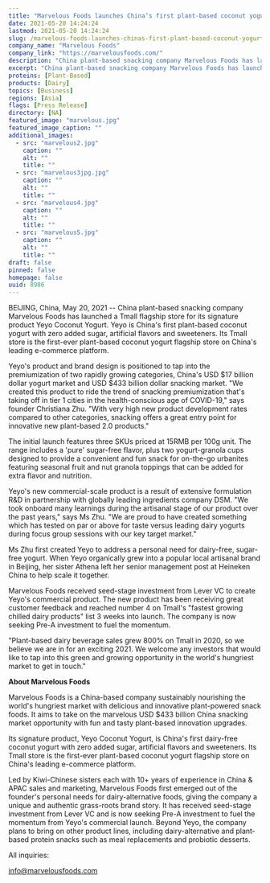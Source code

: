 ```yaml
---
title: "Marvelous Foods launches China’s first plant-based coconut yogurt store on Tmall"
date: 2021-05-20 14:24:24
lastmod: 2021-05-20 14:24:24
slug: /marvelous-foods-launches-chinas-first-plant-based-coconut-yogurt-store-tmall
company_name: "Marvelous Foods"
company_link: "https://marvelousfoods.com/"
description: "China plant-based snacking company Marvelous Foods has launched a Tmall flagship store for its signature product Yeyo Coconut Yogurt."
excerpt: "China plant-based snacking company Marvelous Foods has launched a Tmall flagship store for its signature product Yeyo Coconut Yogurt."
proteins: [Plant-Based]
products: [Dairy]
topics: [Business]
regions: [Asia]
flags: [Press Release]
directory: [NA]
featured_image: "marvelous.jpg"
featured_image_caption: ""
additional_images:
  - src: "marvelous2.jpg"
    caption: ""
    alt: ""
    title: ""
  - src: "marvelous3jpg.jpg"
    caption: ""
    alt: ""
    title: ""
  - src: "marvelous4.jpg"
    caption: ""
    alt: ""
    title: ""
  - src: "marvelous5.jpg"
    caption: ""
    alt: ""
    title: ""
draft: false
pinned: false
homepage: false
uuid: 8986
---
```

BEIJING, China, May 20, 2021 \-- China plant-based snacking company
Marvelous Foods has launched a Tmall flagship store for its signature
product Yeyo Coconut Yogurt. Yeyo is China's first plant-based coconut
yogurt with zero added sugar, artificial flavors and sweeteners. Its
Tmall store is the first-ever plant-based coconut yogurt flagship store
on China's leading e-commerce platform.

Yeyo's product and brand design is positioned to tap into the
premiumization of two rapidly growing categories, China's USD \$17
billion dollar yogurt market and USD \$433 billion dollar snacking
market. "We created this product to ride the trend of snacking
premiumization that's taking off in tier 1 cities in the
health-conscious age of COVID-19," says founder Christiana Zhu. "With
very high new product development rates compared to other categories,
snacking offers a great entry point for innovative new plant-based 2.0
products."

The initial launch features three SKUs priced at 15RMB per 100g unit.
The range includes a 'pure' sugar-free flavor, plus two yogurt-granola
cups designed to provide a convenient and fun snack for on-the-go
urbanites featuring seasonal fruit and nut granola toppings that can be
added for extra flavor and nutrition.

Yeyo's new commercial-scale product is a result of extensive formulation
R&D in partnership with globally leading ingredients company DSM. "We
took onboard many learnings during the artisanal stage of our product
over the past years," says Ms Zhu. "We are proud to have created
something which has tested on par or above for taste versus leading
dairy yogurts during focus group sessions with our key target market."

Ms Zhu first created Yeyo to address a personal need for dairy-free,
sugar-free yogurt. When Yeyo organically grew into a popular local
artisanal brand in Beijing, her sister Athena left her senior management
post at Heineken China to help scale it together.  

Marvelous Foods received seed-stage investment from Lever VC to create
Yeyo's commercial product. The new product has been receiving great
customer feedback and reached number 4 on Tmall's "fastest growing
chilled dairy products" list 3 weeks into launch. The company is now
seeking Pre-A investment to fuel the momentum.

"Plant-based dairy beverage sales grew 800% on Tmall in 2020, so we
believe we are in for an exciting 2021. We welcome any investors that
would like to tap into this green and growing opportunity in the world's
hungriest market to get in touch."

**About Marvelous Foods**

Marvelous Foods is a China-based company sustainably nourishing the
world\'s hungriest market with delicious and innovative plant-powered
snack foods. It aims to take on the marvelous USD \$433 billion China
snacking market opportunity with fun and tasty plant-based innovation
upgrades.

Its signature product, Yeyo Coconut Yogurt, is China's first dairy-free
coconut yogurt with zero added sugar, artificial flavors and sweeteners.
Its Tmall store is the first-ever plant-based coconut yogurt flagship
store on China's leading e-commerce platform.

Led by Kiwi-Chinese sisters each with 10+ years of experience in China &
APAC sales and marketing, Marvelous Foods first emerged out of the
founder's personal needs for dairy-alternative foods, giving the company
a unique and authentic grass-roots brand story. It has received
seed-stage investment from Lever VC and is now seeking Pre-A investment
to fuel the momentum from Yeyo's commercial launch. Beyond Yeyo, the
company plans to bring on other product lines, including
dairy-alternative and plant-based protein snacks such as meal
replacements and probiotic desserts.

All inquiries:

<info@marvelousfoods.com> 
